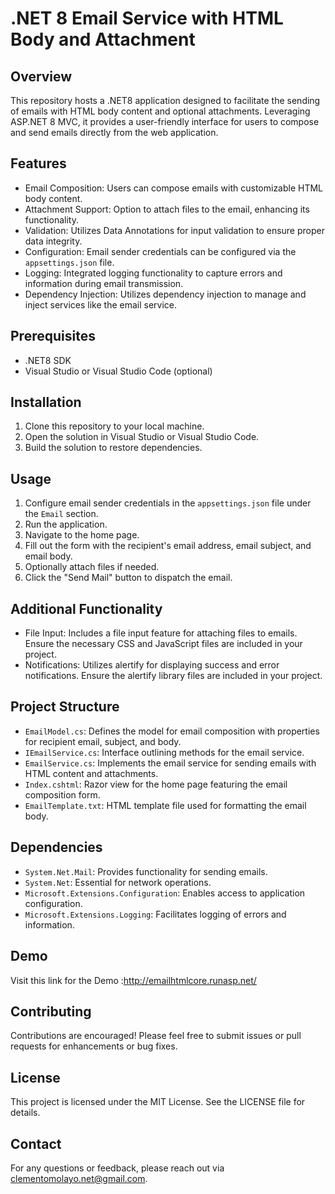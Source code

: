 

# .NET 8 Email Service with HTML Body and Attachment

## Overview
This repository hosts a .NET8 application designed to facilitate the sending of emails with HTML body content and optional attachments. Leveraging ASP.NET 8 MVC, it provides a user-friendly interface for users to compose and send emails directly from the web application.

## Features
- Email Composition: Users can compose emails with customizable HTML body content.
- Attachment Support: Option to attach files to the email, enhancing its functionality.
- Validation: Utilizes Data Annotations for input validation to ensure proper data integrity.
- Configuration: Email sender credentials can be configured via the `appsettings.json` file.
- Logging: Integrated logging functionality to capture errors and information during email transmission.
- Dependency Injection: Utilizes dependency injection to manage and inject services like the email service.

## Prerequisites
- .NET8 SDK
- Visual Studio or Visual Studio Code (optional)

## Installation
1. Clone this repository to your local machine.
2. Open the solution in Visual Studio or Visual Studio Code.
3. Build the solution to restore dependencies.

## Usage
1. Configure email sender credentials in the `appsettings.json` file under the `Email` section.
2. Run the application.
3. Navigate to the home page.
4. Fill out the form with the recipient's email address, email subject, and email body.
5. Optionally attach files if needed.
6. Click the "Send Mail" button to dispatch the email.

## Additional Functionality
- File Input: Includes a file input feature for attaching files to emails. Ensure the necessary CSS and JavaScript files are included in your project.
- Notifications: Utilizes alertify for displaying success and error notifications. Ensure the alertify library files are included in your project.

## Project Structure
- `EmailModel.cs`: Defines the model for email composition with properties for recipient email, subject, and body.
- `IEmailService.cs`: Interface outlining methods for the email service.
- `EmailService.cs`: Implements the email service for sending emails with HTML content and attachments.
- `Index.cshtml`: Razor view for the home page featuring the email composition form.
- `EmailTemplate.txt`: HTML template file used for formatting the email body.

## Dependencies
- `System.Net.Mail`: Provides functionality for sending emails.
- `System.Net`: Essential for network operations.
- `Microsoft.Extensions.Configuration`: Enables access to application configuration.
- `Microsoft.Extensions.Logging`: Facilitates logging of errors and information.

## Demo
Visit this link for the Demo :http://emailhtmlcore.runasp.net/

## Contributing
Contributions are encouraged! Please feel free to submit issues or pull requests for enhancements or bug fixes.

## License
This project is licensed under the MIT License. See the LICENSE file for details.

## Contact
For any questions or feedback, please reach out via clementomolayo.net@gmail.com.
